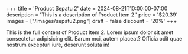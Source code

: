 +++
title = 'Product Sepatu 2'
date = 2024-08-21T10:00:00-07:00
description = 'This is a description of Product Item 2.'
price = '$20.39'
images = ["/images/sepatu2.png"]
draft = false
discount = '20%'
+++

This is the full content of Product Item 2. Lorem ipsum dolor sit amet consectetur adipisicing elit. Earum mci, autem
placeat? Officia odit quae nostrum excepturi iure, deserunt soluta in!
